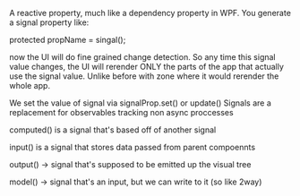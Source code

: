 
A reactive property, much like a dependency property in WPF. You generate a signal property like: 

protected propName = singal<type>(); 

now the UI will do fine grained change detection. So any time this signal value changes, the UI will rerender ONLY the parts of the app that actually use the signal value. Unlike before with zone where it would rerender the whole app.

We set the value of signal via signalProp.set() or update()
Signals are a replacement for observables tracking non async proccesses

computed() is a signal that's based off of another signal

input() is a signal that stores data passed from parent compoennts

output() -> signal that's supposed to be emitted up the visual tree

model() -> signal that's an input, but we can write to it (so like 2way)
